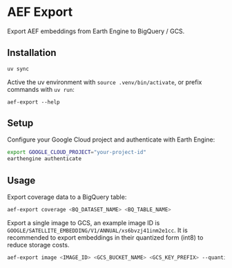 # AEF Export

Export AEF embeddings from Earth Engine to BigQuery / GCS.

## Installation

```bash
uv sync
```

Active the uv environment with `source .venv/bin/activate`, or prefix commands with `uv run`:

```shell
aef-export --help
```

## Setup

Configure your Google Cloud project and authenticate with Earth Engine:

```bash
export GOOGLE_CLOUD_PROJECT="your-project-id"
earthengine authenticate
```

## Usage

Export coverage data to a BigQuery table:

```bash
aef-export coverage <BQ_DATASET_NAME> <BQ_TABLE_NAME>
```

Export a single image to GCS, an example image ID is `GOOGLE/SATELLITE_EMBEDDING/V1/ANNUAL/xs6bvzj41inm2e1cc`.  It is recommended to export embeddings in their quantized form (int8) to reduce storage costs.

```bash
aef-export image <IMAGE_ID> <GCS_BUCKET_NAME> <GCS_KEY_PREFIX> --quantize
```
